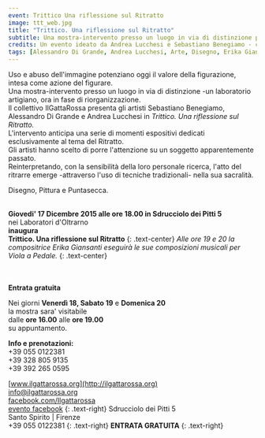 ```yaml
---
event: Trittico Una riflessione sul Ritratto
image: ttt_web.jpg
title: "Trittico. Una riflessione sul Ritratto"
subtitle: Una mostra-intervento presso un luogo in via di distinzione presentata da IlGattaRossa
credits: Un evento ideato da Andrea Lucchesi e Sebastiano Benegiamo - curato da Andrea Lucchesi, Alessandro di Grande, Benedetta Marziali, Sebastiano Benegiamo - progetto grafico di Alberto Gori - testo di Sebastiano Benegiamo
tags: [Alessandro Di Grande, Andrea Lucchesi, Arte, Disegno, Erika Giansanti, Firenze, Incisione, Pittura, puntasecca, ritratto, Sdrucciolo dei Pitti, Sebastiano Benegiamo, Trittico]
---
```

Uso e abuso dell'immagine potenziano oggi il valore della figurazione, intesa come azione del figurare.  
Una mostra-intervento presso un luogo in via di distinzione -un laboratorio artigiano, ora in fase di riorganizzazione.  
Il collettivo IlGattaRossa presenta gli artisti Sebastiano Benegiamo, Alessandro Di Grande e Andrea Lucchesi in _Trittico. Una riflessione sul Ritratto._  
L'intervento anticipa una serie di momenti espositivi dedicati esclusivamente al tema del Ritratto.  
Gli artisti hanno scelto di porre l'attenzione su un soggetto apparentemente passato.  
Reinterpretando, con la sensibilità della loro personale ricerca, l'atto del ritrarre emerge -attraverso l'uso di tecniche tradizionali- nella sua sacralità.

Disegno, Pittura e Puntasecca.
<br />
<br />

**Giovedi' 17 Dicembre 2015 alle ore 18.00 in Sdrucciolo dei Pitti 5**  
nei Laboratori d'Oltrarno  
**inaugura**  
**Trittico. Una riflessione sul Ritratto**
{: .text-center}
_Alle ore 19 e 20 la compositrice Erika Giansanti eseguirà le sue composizioni musicali per Viola a Pedale._
{: .text-center}
<br />
<br />
<br />

**Entrata gratuita**

Nei giorni **Venerdì 18, Sabato 19** e **Domenica 20**  
la mostra sara' visitabile  
dalle **ore 16.00** alle **ore 19.00**  
su appuntamento.

**Info e prenotazioni:**  
+39 055 0122381  
+39 328 805 9135  
+39 392 265 0595
<br />

[www.ilgattarossa.org](http://ilgattarossa.org)  
[info@ilgattarossa.org](mailto:info@ilgattarossa.org)  
[facebook.com/Ilgattarossa](https://facebook.com/ilgattarossa)  
[evento facebook](https://www.facebook.com/events/1639289359653512/)
{: .text-right}
Sdrucciolo dei Pitti 5  
Santo Spirito | Firenze  
+39 055 0122381
{: .text-right}
**ENTRATA GRATUITA**
{: .text-right}
